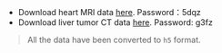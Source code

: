 - Download heart MRI data [here](https://pan.baidu.com/s/1ZTqv38jXuz6O0UFRLOaI6Q). Password：5dqz 
- Download liver tumor CT data [here](https://pan.baidu.com/s/1YzM1i0ZaZa5NaUdaSJlz5A). Password: g3fz 

> All the data have been converted to `h5` format.
